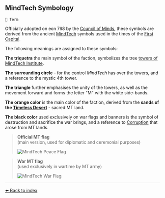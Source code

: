 ## MindTech Symbology

`📑 Term`

Officially adopted on eon 768 by the [Council of Minds](https://zeithalt.github.io/r/council_of_minds.html), these symbols are derived from the ancient [MindTech](https://zeithalt.github.io/r/mindtech_institute.html) symbols used in the times of the [First Capital](https://zeithalt.github.io/r/first_capital.html).

The following meanings are assigned to these symbols:

**The triquetra** the main symbol of the faction, symbolizes the tree [towers of MindTech Institute](https://zeithalt.github.io/r/institute_fortress_inner.html).

**The surrounding circle** - for the control _MindTech_ has over the towers, and a reference to the mystic 4th tower.

**The triangle** further emphasises the unity of the towers, as well as the movement forward and forms the letter "M" with the white side-bands.

**The orange color** is the main color of the faction, derived from the **sands of the [Timeless Desert](https://zeithalt.github.io/r/timeless_desert.html)** - sacred MT land.

**The black color** used exclusively on war flags and banners is the symbol of destruction and sacrifice the war brings, and a reference to [Corruption](https://zeithalt.github.io/r/corruption.html) that arose from MT lands.

> **Official MT flag**  
> (main version, used for diplomatic and ceremonial purposes)
> 
> ![MindTech Peace Flag](https://zeithalt.github.io/r/i/mt_peace_flag.png)

> **War MT flag**  
> (used exclusively in wartime by MT army) 
> 
> ![MindTech War Flag](https://zeithalt.github.io/r/i/mt_war_flag.png)



----------
[⬅️ Back to index](/index.md#cbe0_s)